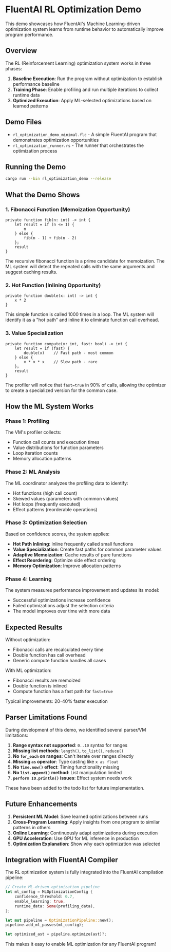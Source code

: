 # FluentAI RL Optimization Demo

This demo showcases how FluentAI's Machine Learning-driven optimization system learns from runtime behavior to automatically improve program performance.

## Overview

The RL (Reinforcement Learning) optimization system works in three phases:

1. **Baseline Execution**: Run the program without optimization to establish performance baseline
2. **Training Phase**: Enable profiling and run multiple iterations to collect runtime data
3. **Optimized Execution**: Apply ML-selected optimizations based on learned patterns

## Demo Files

- `rl_optimization_demo_minimal.flc` - A simple FluentAI program that demonstrates optimization opportunities
- `rl_optimization_runner.rs` - The runner that orchestrates the optimization process

## Running the Demo

```bash
cargo run --bin rl_optimization_demo --release
```

## What the Demo Shows

### 1. Fibonacci Function (Memoization Opportunity)
```fluentai
private function fib(n: int) -> int {
    let result = if (n <= 1) { 
        n 
    } else { 
        fib(n - 1) + fib(n - 2) 
    };
    result
}
```
The recursive fibonacci function is a prime candidate for memoization. The ML system will detect the repeated calls with the same arguments and suggest caching results.

### 2. Hot Function (Inlining Opportunity)
```fluentai
private function double(x: int) -> int {
    x * 2
}
```
This simple function is called 1000 times in a loop. The ML system will identify it as a "hot path" and inline it to eliminate function call overhead.

### 3. Value Specialization
```fluentai
private function compute(x: int, fast: bool) -> int {
    let result = if (fast) {
        double(x)    // Fast path - most common
    } else {
        x * x * x    // Slow path - rare
    };
    result
}
```
The profiler will notice that `fast=true` in 90% of calls, allowing the optimizer to create a specialized version for the common case.

## How the ML System Works

### Phase 1: Profiling
The VM's profiler collects:
- Function call counts and execution times
- Value distributions for function parameters
- Loop iteration counts
- Memory allocation patterns

### Phase 2: ML Analysis
The ML coordinator analyzes the profiling data to identify:
- Hot functions (high call count)
- Skewed values (parameters with common values)
- Hot loops (frequently executed)
- Effect patterns (reorderable operations)

### Phase 3: Optimization Selection
Based on confidence scores, the system applies:
- **Hot Path Inlining**: Inline frequently called small functions
- **Value Specialization**: Create fast paths for common parameter values
- **Adaptive Memoization**: Cache results of pure functions
- **Effect Reordering**: Optimize side effect ordering
- **Memory Optimization**: Improve allocation patterns

### Phase 4: Learning
The system measures performance improvement and updates its model:
- Successful optimizations increase confidence
- Failed optimizations adjust the selection criteria
- The model improves over time with more data

## Expected Results

Without optimization:
- Fibonacci calls are recalculated every time
- Double function has call overhead
- Generic compute function handles all cases

With ML optimization:
- Fibonacci results are memoized
- Double function is inlined
- Compute function has a fast path for `fast=true`

Typical improvements: 20-40% faster execution

## Parser Limitations Found

During development of this demo, we identified several parser/VM limitations:

1. **Range syntax not supported**: `0..10` syntax for ranges
2. **Missing list methods**: `length()`, `to_list()`, `reduce()`
3. **No `for_each` on ranges**: Can't iterate over ranges directly
4. **Missing `as` operator**: Type casting like `x as float`
5. **No `Time.now()` effect**: Timing functionality missing
6. **No `list.append()` method**: List manipulation limited
7. **`perform IO.println()` issues**: Effect system needs work

These have been added to the todo list for future implementation.

## Future Enhancements

1. **Persistent ML Model**: Save learned optimizations between runs
2. **Cross-Program Learning**: Apply insights from one program to similar patterns in others
3. **Online Learning**: Continuously adapt optimizations during execution
4. **GPU Acceleration**: Use GPU for ML inference in production
5. **Optimization Explanation**: Show why each optimization was selected

## Integration with FluentAI Compiler

The RL optimization system is fully integrated into the FluentAI compilation pipeline:

```rust
// Create ML-driven optimization pipeline
let ml_config = MLOptimizationConfig {
    confidence_threshold: 0.7,
    enable_learning: true,
    runtime_data: Some(profiling_data),
};

let mut pipeline = OptimizationPipeline::new();
pipeline.add_ml_passes(ml_config);

let optimized_ast = pipeline.optimize(ast)?;
```

This makes it easy to enable ML optimization for any FluentAI program!